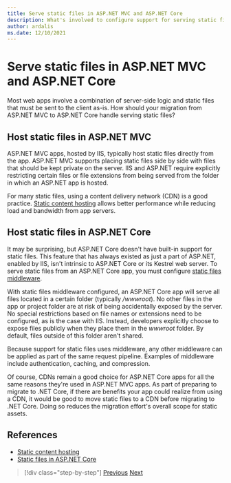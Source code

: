 ```yaml
---
title: Serve static files in ASP.NET MVC and ASP.NET Core
description: What's involved to configure support for serving static files in ASP.NET Core, as compared to ASP.NET MVC on IIS?
author: ardalis
ms.date: 12/10/2021
---
```


# Serve static files in ASP.NET MVC and ASP.NET Core

Most web apps involve a combination of server-side logic and static files that must be sent to the client as-is. How should your migration from ASP.NET MVC to ASP.NET Core handle serving static files?

## Host static files in ASP.NET MVC

ASP.NET MVC apps, hosted by IIS, typically host static files directly from the app. ASP.NET MVC supports placing static files side by side with files that should be kept private on the server. IIS and ASP.NET require explicitly restricting certain files or file extensions from being served from the folder in which an ASP.NET app is hosted.

For many static files, using a content delivery network (CDN) is a good practice. [Static content hosting](/azure/architecture/patterns/static-content-hosting) allows better performance while reducing load and bandwidth from app servers.

## Host static files in ASP.NET Core

It may be surprising, but ASP.NET Core doesn't have built-in support for static files. This feature that has always existed as just a part of ASP.NET, enabled by IIS, isn't intrinsic to ASP.NET Core or its Kestrel web server. To serve static files from an ASP.NET Core app, you must configure [static files middleware](/aspnet/core/fundamentals/static-files).

With static files middleware configured, an ASP.NET Core app will serve all files located in a certain folder (typically */wwwroot*). No other files in the app or project folder are at risk of being accidentally exposed by the server. No special restrictions based on file names or extensions need to be configured, as is the case with IIS. Instead, developers explicitly choose to expose files publicly when they place them in the *wwwroot* folder. By default, files outside of this folder aren't shared.

Because support for static files uses middleware, any other middleware can be applied as part of the same request pipeline. Examples of middleware include authentication, caching, and compression.

Of course, CDNs remain a good choice for ASP.NET Core apps for all the same reasons they're used in ASP.NET MVC apps. As part of preparing to migrate to .NET Core, if there are benefits your app could realize from using a CDN, it would be good to move static files to a CDN before migrating to .NET Core. Doing so reduces the migration effort's overall scope for static assets.

## References

- [Static content hosting](/azure/architecture/patterns/static-content-hosting)
- [Static files in ASP.NET Core](/aspnet/core/fundamentals/static-files)

>[!div class="step-by-step"]
>[Previous](hosting-differences.md)
>[Next](dependency-injection-differences.md)
